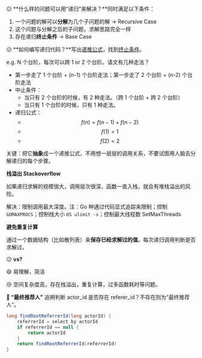 :confused: **什么样的问题可以用“递归”来解决？**同时满足以下条件：

1. 一个问题的解可以**分解**为几个子问题的解 → Recursive Case
2. 这个问题与分解之后的子问题，求解思路完全一样
3. 存在递归**终止条件** → Base Case



:confused: **如何编写递归代码？**写出<u>递推公式</u>，找到<u>终止条件</u>。

e.g. N 个台阶，每次可以跨 1 or 2 个台阶。请文有几种走法？

- 第一步走了 1 个台阶 + (n-1) 个台阶走法；第一步走了 2 个台阶 + (n-2) 个台阶走法
- 中止条件：
  - 当只有 2 个台阶的时候，有 2 种走法。（跨 1 个台阶 + 跨 2 个台阶）
  - 当只有 1 个台阶的时候，只有 1 种走法。
- 递归公式：
  - $$f(n)=f(n-1)+f(n-2)$$
  - $$f(1)=1$$
  - $$f(2)=2$$

关键：把它**抽象**成一个递推公式，不用想一层层的调用关系，不要试图用人脑去分解递归的每个步骤。



**栈溢出 Stackoverflow**

如果递归求解的规模很大，调用层次很深，函数一直入栈，就会有堆栈溢出的风险。

解决：限制调用最大深度。注：Go 种通过代码显式追踪来限制；控制 `GOMAXPROCS`；控制栈大小 `OS ulimit -s`；控制最大线程数 SetMaxThreads 



**避免重复计算**

通过一个数据结构（比如散列表）来**保存已经求解过的值**。每次递归调用判断是否求解过。



:confused: **vs?**

:smile: 易理解，简洁

:cry: 空间复杂度高，存在栈溢出，重复计算，过多函数耗时等问题。



**:bookmark_tabs: “最终推荐人”** 追朔判断 actor_id 是否存在 referer_id？不存在则为“最终推荐人”。

```java
long findRootReferrerId(long actorId) {
    referrerId = select by actorId
    if referrerId == null {
        return actorId
    }
    return findRootReferrerId(referrerId)
}
```

